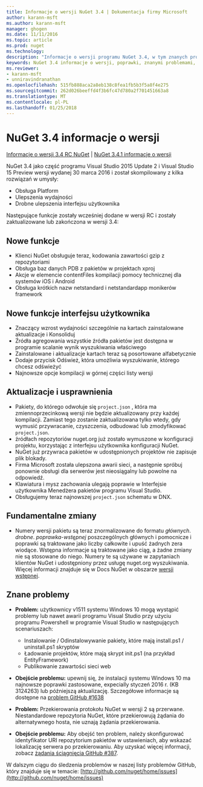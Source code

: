 ```yaml
---
title: Informacje o wersji NuGet 3.4 | Dokumentacja firmy Microsoft
author: karann-msft
ms.author: karann-msft
manager: ghogen
ms.date: 11/11/2016
ms.topic: article
ms.prod: nuget
ms.technology: 
description: "Informacje o wersji programu NuGet 3.4, w tym znanych problemów, poprawki, dodatkowe funkcje i dcr."
keywords: NuGet 3.4 informacje o wersji, poprawki, znanymi problemami, nowe funkcje, dcr
ms.reviewer:
- karann-msft
- unniravindranathan
ms.openlocfilehash: 515fb888aca2a8eb138c8fea1fb5b3f5a8f4e275
ms.sourcegitcommit: 262d026beeffd4f3b6fc47d780a2f701451663a8
ms.translationtype: MT
ms.contentlocale: pl-PL
ms.lasthandoff: 01/25/2018
---
```

# <a name="nuget-34-release-notes"></a>NuGet 3.4 informacje o wersji

[Informacje o wersji 3.4 RC NuGet](../release-notes/nuget-3.4-RC.md) | [NuGet 3.4.1 informacje o wersji](../release-notes/nuget-3.4.1.md)

NuGet 3.4 jako część programu Visual Studio 2015 Update 2 i Visual Studio 15 Preview wersji wydanej 30 marca 2016 i został skompilowany z kilka rozwiązań w umysły:

*  Obsługa Platform
*  Ulepszenia wydajności
*  Drobne ulepszenia interfejsu użytkownika

Następujące funkcje zostały wcześniej dodane w wersji RC i zostały zaktualizowane lub zakończona w wersji 3.4:

## <a name="new-features"></a>Nowe funkcje

* Klienci NuGet obsługuje teraz, kodowania zawartości gzip z repozytoriami
* Obsługa baz danych PDB z pakietów w projektach xproj
* Akcje w elemencie contentFiles kompilacji pomocy technicznej dla systemów iOS i Android
* Obsługa krótkich nazw netstandard i netstandardapp monikerów framework

## <a name="new-user-interface-features"></a>Nowe funkcje interfejsu użytkownika

* Znaczący wzrost wydajności szczególnie na kartach zainstalowane aktualizacje i Konsoliduj
* Źródła agregowania wszystkie źródła pakietów jest dostępna w programie scalanie wynik wyszukiwania właściwego
* Zainstalowane i aktualizacje kartach teraz są posortowane alfabetycznie
* Dodaje przycisk Odśwież, która umożliwia wyszukiwanie, którego chcesz odświeżyć
* Najnowsze opcje kompilacji w górnej części listy wersji

## <a name="updates-and-improvements"></a>Aktualizacje i usprawnienia

* Pakiety, do którego odwołuje się `project.json` , która ma zmiennoprzecinkową wersji nie będzie aktualizowany przy każdej kompilacji. Zamiast tego zostanie zaktualizowana tylko wtedy, gdy wymusić przywracanie, czyszczenia, odbudować lub zmodyfikować `project.json`.
* źródłach repozytoriów nuget.org już zostało wymuszone w konfiguracji projektu, korzystając z interfejsu użytkownika konfiguracji NuGet.
* NuGet już przywraca pakietów w udostępnionych projektów nie zapisuje plik blokady.
* Firma Microsoft została ulepszona awarii sieci, a następnie spróbuj ponownie obsługi dla serwerów jest nieosiągalny lub powolne na odpowiedź.
* Klawiatura i mysz zachowania ulegają poprawie w Interfejsie użytkownika Menedżera pakietów programu Visual Studio.
* Obsługujemy teraz najnowszej `project.json` schematu w DNX.

## <a name="breaking-changes"></a>Fundamentalne zmiany

* Numery wersji pakietu są teraz znormalizowane do formatu *głównych*. *drobne*. *poprawka*-*wstępnej* poszczególnych głównych i pomocnicze i poprawki są traktowane jako liczby całkowite i upuść żadnych zera wiodące.  Wstępna informacje są traktowane jako ciąg, a żadne zmiany nie są stosowane do niego. Numery te są używane w zapytaniach klientów NuGet i udostępniony przez usługę nuget.org wyszukiwania.  Więcej informacji znajduje się w Docs NuGet w obszarze [wersji wstępnej](../create-packages/prerelease-packages.md).

## <a name="known-issues"></a>Znane problemy

* **Problem:** użytkownicy v1511 systemu Windows 10 mogą wystąpić problemy lub nawet awarii programu Visual Studio przy użyciu programu Powershell w programie Visual Studio w następujących scenariuszach:
    * Instalowanie / Odinstalowywanie pakiety, które mają install.ps1 / uninstall.ps1 skryptów
    * Ładowanie projektów, które mają skrypt init.ps1 (na przykład EntityFramework)
    * Publikowanie zawartości sieci web

* **Obejście problemu:** upewnij się, że instalacji systemu Windows 10 ma najnowsze poprawki zastosowane, expecially styczeń 2016 r. (KB 3124263) lub późniejszą aktualizację.  Szczegółowe informacje są dostępne na [problem GitHub #1638](http://github.com/nuget/home/issues/1638)

* **Problem:** Przekierowania protokołu NuGet w wersji 2 są przerwane.
Niestandardowe repozytoria NuGet, które przekierowują żądania do alternatywnego hosta, nie uznają żądania przekierowania.
* **Obejście problemu:** Aby obejść ten problem, należy skonfigurować identyfikator URI repozytorium pakietów w ustawieniach, aby wskazać lokalizację serwera po przekierowaniu.
Aby uzyskać więcej informacji, zobacz [żądania ściągnięcia GitHub #387](https://github.com/NuGet/NuGet.Client/pull/387).

W dalszym ciągu do śledzenia problemów w naszej listy problemów GitHub, który znajduje się w temacie: [http://github.com/nuget/home/issues](http://github.com/nuget/home/issues)